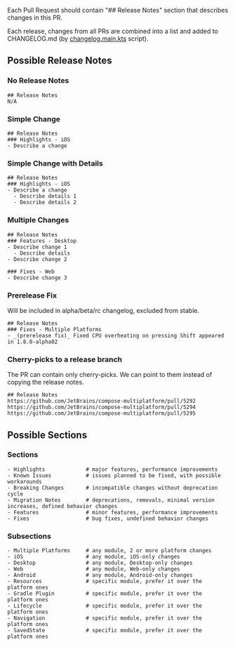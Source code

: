 Each Pull Request should contain "## Release Notes" section that describes changes in this PR.

Each release, changes from all PRs are combined into a list and added to CHANGELOG.md
(by [changelog.main.kts](changelog.main.kts) script).

## Possible Release Notes

### No Release Notes
```
## Release Notes
N/A
```

### Simple Change
```
## Release Notes
### Highlights - iOS
- Describe a change
```

### Simple Change with Details
```
## Release Notes
### Highlights - iOS
- Describe a change
  - Describe details 1
  - Describe details 2
```

### Multiple Changes
```
## Release Notes
### Features - Desktop
- Describe change 1
  - Describe details
- Describe change 2

### Fixes - Web
- Describe change 3
```

### Prerelease Fix
Will be included in alpha/beta/rc changelog, excluded from stable.
```
## Release Notes
### Fixes - Multiple Platforms
- _(prerelease fix)_ Fixed CPU overheating on pressing Shift appeared in 1.8.0-alpha02
```

### Cherry-picks to a release branch
The PR can contain only cherry-picks. We can point to them instead of copying the release notes.
```
## Release Notes
https://github.com/JetBrains/compose-multiplatform/pull/5292
https://github.com/JetBrains/compose-multiplatform/pull/5294
https://github.com/JetBrains/compose-multiplatform/pull/5295
```

## Possible Sections
<!-- 
- Note that this is parsed by [changelog.main.kts]
- Update the PR templates after changing the sections:
https://github.com/JetBrains/compose-multiplatform/edit/jb-main/.github/PULL_REQUEST_TEMPLATE.md
https://github.com/JetBrains/compose-multiplatform-core/edit/jb-main/.github/PULL_REQUEST_TEMPLATE.md
-->
 
### Sections
```
- Highlights             # major features, performance improvements
- Known Issues           # issues planned to be fixed, with possible workarounds
- Breaking Changes       # incompatible changes without deprecation cycle
- Migration Notes        # deprecations, removals, minimal version increases, defined behavior changes
- Features               # minor features, performance improvements
- Fixes                  # bug fixes, undefined behavior changes
```

### Subsections
```
- Multiple Platforms     # any module, 2 or more platform changes
- iOS                    # any module, iOS-only changes
- Desktop                # any module, Desktop-only changes
- Web                    # any module, Web-only changes
- Android                # any module, Android-only changes
- Resources              # specific module, prefer it over the platform ones
- Gradle Plugin          # specific module, prefer it over the platform ones
- Lifecycle              # specific module, prefer it over the platform ones
- Navigation             # specific module, prefer it over the platform ones
- SavedState             # specific module, prefer it over the platform ones
```
